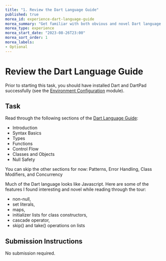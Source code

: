 ```yaml
---
title: "1. Review the Dart Language Guide"
published: true
morea_id: experience-dart-language-guide
morea_summary: "Get familiar with both obvious and novel Dart language features"
morea_type: experience
morea_start_date: "2023-08-26T23:00"
morea_sort_order: 1
morea_labels:
- Optional
---
```


# Review the Dart Language Guide

Prior to starting this task, you should have installed Dart and DartPad successfully (see the [Environment Configuration](../../modules/environment-configuration) module).

## Task

Read through the following sections of the [Dart Language Guide](https://dart.dev/language):
* Introduction
* Syntax Basics
* Types
* Functions
* Control Flow
* Classes and Objects
* Null Safety

You can skip the other sections for now: Patterns, Error Handling, Class Modifiers, and Concurrency

Much of the Dart language looks like Javascript.  Here are some of the features I found interesting and novel while reading through the tour:

* non-null, 
* set literals, 
* maps, 
* initializer lists for class constructors, 
* cascade operator, 
* skip() and take() operations on lists

## Submission Instructions

No submission required.